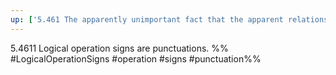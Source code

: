 ```yaml
---
up: ['5.461 The apparently unimportant fact that the apparent relations']
---
```

5.4611 Logical operation signs are punctuations.
%%
#LogicalOperationSigns #operation #signs #punctuation%%